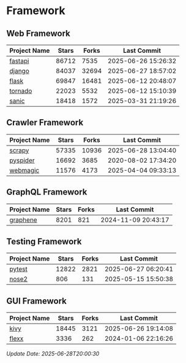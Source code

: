 # Framework

## Web Framework
| Project Name | Stars | Forks | Last Commit |
| ------------ | ----- | ----- | ----------- |
| [fastapi](https://github.com/fastapi/fastapi) | 86712 | 7535 | 2025-06-26 15:26:32 |
| [django](https://github.com/django/django) | 84037 | 32694 | 2025-06-27 18:57:02 |
| [flask](https://github.com/pallets/flask) | 69847 | 16481 | 2025-06-12 20:48:07 |
| [tornado](https://github.com/tornadoweb/tornado) | 22023 | 5532 | 2025-06-12 15:10:39 |
| [sanic](https://github.com/sanic-org/sanic) | 18418 | 1572 | 2025-03-31 21:19:26 |

## Crawler Framework
| Project Name | Stars | Forks | Last Commit |
| ------------ | ----- | ----- | ----------- |
| [scrapy](https://github.com/scrapy/scrapy) | 57335 | 10936 | 2025-06-28 13:04:40 |
| [pyspider](https://github.com/binux/pyspider) | 16692 | 3685 | 2020-08-02 17:34:20 |
| [webmagic](https://github.com/code4craft/webmagic) | 11576 | 4173 | 2025-04-04 09:33:13 |

## GraphQL Framework
| Project Name | Stars | Forks | Last Commit |
| ------------ | ----- | ----- | ----------- |
| [graphene](https://github.com/graphql-python/graphene) | 8201 | 821 | 2024-11-09 20:43:17 |

## Testing Framework
| Project Name | Stars | Forks | Last Commit |
| ------------ | ----- | ----- | ----------- |
| [pytest](https://github.com/pytest-dev/pytest) | 12822 | 2821 | 2025-06-27 06:20:41 |
| [nose2](https://github.com/nose-devs/nose2) | 806 | 131 | 2025-05-15 15:50:38 |

## GUI Framework
| Project Name | Stars | Forks | Last Commit |
| ------------ | ----- | ----- | ----------- |
| [kivy](https://github.com/kivy/kivy) | 18445 | 3121 | 2025-06-26 19:14:08 |
| [flexx](https://github.com/flexxui/flexx) | 3336 | 262 | 2024-01-06 22:16:26 |

*Update Date: 2025-06-28T20:00:30*